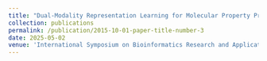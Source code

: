 ```yaml
---
title: "Dual-Modality Representation Learning for Molecular Property Prediction"
collection: publications
permalink: /publication/2015-10-01-paper-title-number-3
date: 2025-05-02
venue: 'International Symposium on Bioinformatics Research and Applications (ISBRA)'
---
```

